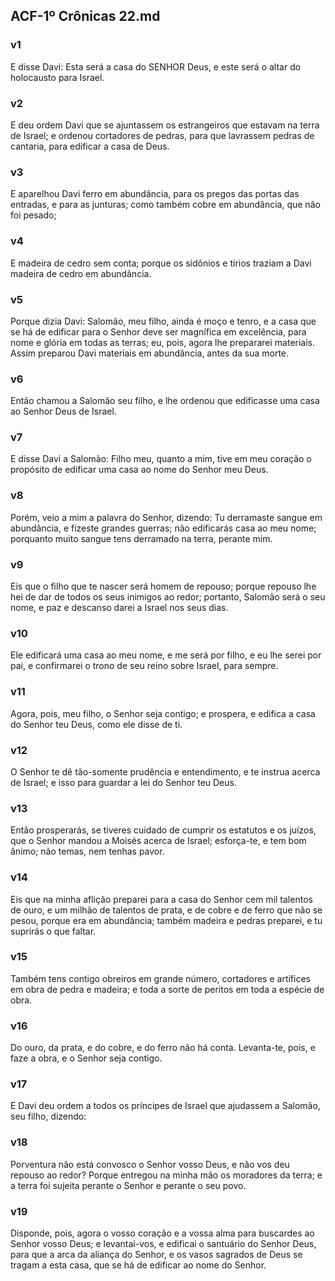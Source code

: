 ## ACF-1º Crônicas 22.md
### v1
 E disse Davi: Esta será a casa do SENHOR Deus, e este será o altar do holocausto para Israel.
### v2
 E deu ordem Davi que se ajuntassem os estrangeiros que estavam na terra de Israel; e ordenou cortadores de pedras, para que lavrassem pedras de cantaria, para edificar a casa de Deus.
### v3
 E aparelhou Davi ferro em abundância, para os pregos das portas das entradas, e para as junturas; como também cobre em abundância, que não foi pesado;
### v4
 E madeira de cedro sem conta; porque os sidônios e tírios traziam a Davi madeira de cedro em abundância.
### v5
 Porque dizia Davi: Salomão, meu filho, ainda é moço e tenro, e a casa que se há de edificar para o Senhor deve ser magnífica em excelência, para nome e glória em todas as terras; eu, pois, agora lhe prepararei materiais. Assim preparou Davi materiais em abundância, antes da sua morte.
### v6
 Então chamou a Salomão seu filho, e lhe ordenou que edificasse uma casa ao Senhor Deus de Israel.
### v7
 E disse Davi a Salomão: Filho meu, quanto a mim, tive em meu coração o propósito de edificar uma casa ao nome do Senhor meu Deus.
### v8
 Porém, veio a mim a palavra do Senhor, dizendo: Tu derramaste sangue em abundância, e fizeste grandes guerras; não edificarás casa ao meu nome; porquanto muito sangue tens derramado na terra, perante mim.
### v9
 Eis que o filho que te nascer será homem de repouso; porque repouso lhe hei de dar de todos os seus inimigos ao redor; portanto, Salomão será o seu nome, e paz e descanso darei a Israel nos seus dias.
### v10
 Ele edificará uma casa ao meu nome, e me será por filho, e eu lhe serei por pai, e confirmarei o trono de seu reino sobre Israel, para sempre.
### v11
 Agora, pois, meu filho, o Senhor seja contigo; e prospera, e edifica a casa do Senhor teu Deus, como ele disse de ti.
### v12
 O Senhor te dê tão-somente prudência e entendimento, e te instrua acerca de Israel; e isso para guardar a lei do Senhor teu Deus.
### v13
 Então prosperarás, se tiveres cuidado de cumprir os estatutos e os juízos, que o Senhor mandou a Moisés acerca de Israel; esforça-te, e tem bom ânimo; não temas, nem tenhas pavor.
### v14
 Eis que na minha aflição preparei para a casa do Senhor cem mil talentos de ouro, e um milhão de talentos de prata, e de cobre e de ferro que não se pesou, porque era em abundância; também madeira e pedras preparei, e tu suprirás o que faltar.
### v15
 Também tens contigo obreiros em grande número, cortadores e artífices em obra de pedra e madeira; e toda a sorte de peritos em toda a espécie de obra.
### v16
 Do ouro, da prata, e do cobre, e do ferro não há conta. Levanta-te, pois, e faze a obra, e o Senhor seja contigo.
### v17
 E Davi deu ordem a todos os príncipes de Israel que ajudassem a Salomão, seu filho, dizendo:
### v18
 Porventura não está convosco o Senhor vosso Deus, e não vos deu repouso ao redor? Porque entregou na minha mão os moradores da terra; e a terra foi sujeita perante o Senhor e perante o seu povo.
### v19
 Disponde, pois, agora o vosso coração e a vossa alma para buscardes ao Senhor vosso Deus; e levantai-vos, e edificai o santuário do Senhor Deus, para que a arca da aliança do Senhor, e os vasos sagrados de Deus se tragam a esta casa, que se há de edificar ao nome do Senhor.
